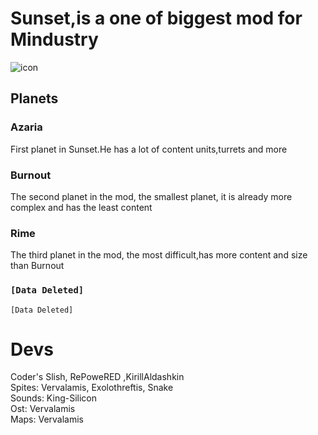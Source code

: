 # Sunset,is a one of biggest mod for Mindustry
![icon](https://user-images.githubusercontent.com/81778048/121011056-db200100-c79e-11eb-862d-c8c8bff0fca8.png)

## Planets
### Azaria
First planet in Sunset.He has a lot of content units,turrets and more
### Burnout
The second planet in the mod, the smallest planet, it is already more complex and has the least content
### Rime
The third planet in the mod, the most difficult,has more content and size than Burnout

### `[Data Deleted]`
`[Data Deleted]`

# Devs
Coder's Slish, RePoweRED ,KirillAldashkin\
Spites: Vervalamis, Exolothreftis, Snake\
Sounds: King-Silicon\
Ost: Vervalamis\
Maps: Vervalamis
